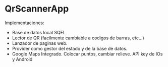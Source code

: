 # QrScannerApp
Implementaciones: 
  - Base de datos local SQFL
  - Lector de QR (facilmente cambiable a codigos de barras, etc...)
  - Lanzador de paginas web.
  - Provider como gestor del estado y de la base de datos.
  - Google Maps Integrado. Colocar puntos, cambiar relieve. API key de IOs y Android
